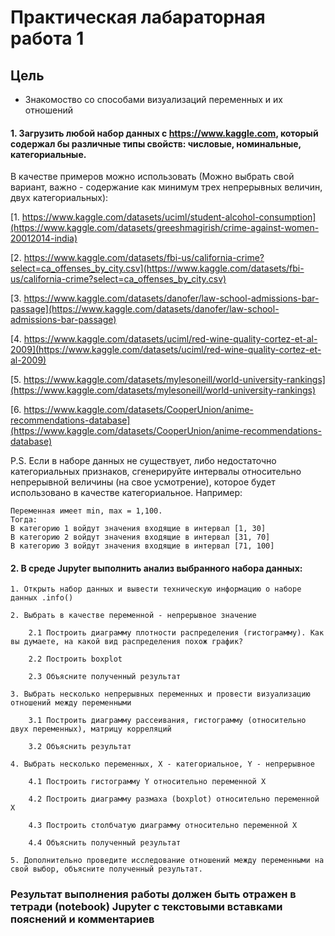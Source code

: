 # Практическая лабараторная работа 1

## Цель

* Знакомоство со способами визуализаций переменных и их отношений

#### 1. Загрузить любой набор данных с https://www.kaggle.com, который содержал бы различные типы свойств: числовые, номинальные, категориальные.
В качестве примеров можно использовать (Можно выбрать свой вариант, важно - содержание как минимум трех непрерывных величин, двух категориальных):

[1. https://www.kaggle.com/datasets/uciml/student-alcohol-consumption](https://www.kaggle.com/datasets/greeshmagirish/crime-against-women-20012014-india)

[2. https://www.kaggle.com/datasets/fbi-us/california-crime?select=ca_offenses_by_city.csv](https://www.kaggle.com/datasets/fbi-us/california-crime?select=ca_offenses_by_city.csv)

[3. https://www.kaggle.com/datasets/danofer/law-school-admissions-bar-passage](https://www.kaggle.com/datasets/danofer/law-school-admissions-bar-passage)

[4. https://www.kaggle.com/datasets/uciml/red-wine-quality-cortez-et-al-2009](https://www.kaggle.com/datasets/uciml/red-wine-quality-cortez-et-al-2009)

[5. https://www.kaggle.com/datasets/mylesoneill/world-university-rankings](https://www.kaggle.com/datasets/mylesoneill/world-university-rankings)

[6. https://www.kaggle.com/datasets/CooperUnion/anime-recommendations-database](https://www.kaggle.com/datasets/CooperUnion/anime-recommendations-database)

P.S. Если в наборе данных не существует, либо недостаточно категориальных признаков, сгенерируйте интервалы относительно непрерывной величины (на свое усмотрение), которое будет использовано в качестве категориальное. Например:
```
Переменная имеет min, max = 1,100.
Тогда:
В категорию 1 войдут значения входящие в интервал [1, 30]
В категорию 2 войдут значения входящие в интервал [31, 70]
В категорию 3 войдут значения входящие в интервал [71, 100]
```

#### 2. В среде Jupyter выполнить анализ выбранного набора данных:

    1. Открыть набор данных и вывести техническую информацию о наборе данных .info()
    
    2. Выбрать в качестве переменной - непрерывное значение
    
        2.1 Построить диаграмму плотности распределения (гистограмму). Как вы думаете, на какой вид распределения похож график?
        
        2.2 Построить boxplot
        
        2.3 Объясните полученный результат
        
    3. Выбрать несколько непрерывных переменных и провести визуализацию отношений между переменными
    
        3.1 Построить диаграмму рассеивания, гистограмму (относительно двух переменных), матрицу корреляций
        
        3.2 Объяснить результат
        
    4. Выбрать несколько переменных, X - категориальное, Y - непрерывное
    
        4.1 Построить гистограмму Y относительно переменной X
        
        4.2 Построить диаграмму размаха (boxplot) относительно переменной X
        
        4.3 Построить столбчатую диаграмму относительно переменной X
        
        4.4 Объяснить полученный результат
        
    5. Дополнительно проведите исследование отношений между переменными на свой выбор, объясните полученный результат.

### **Результат выполнения работы должен быть отражен в тетради (notebook) Jupyter с текстовыми вставками пояснений и комментариев**
